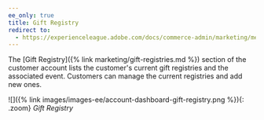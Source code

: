 ```yaml
---
ee_only: true
title: Gift Registry
redirect to:
  - https://experienceleague.adobe.com/docs/commerce-admin/marketing/merchandising/gift-registry/gift-registry-storefront.html
---
```


The [Gift Registry]({% link marketing/gift-registries.md %}) section of the customer account lists the customer's current gift registries and the associated event.  Customers can manage the current registries and add new ones.

![]({% link images/images-ee/account-dashboard-gift-registry.png %}){: .zoom}
_Gift Registry_
